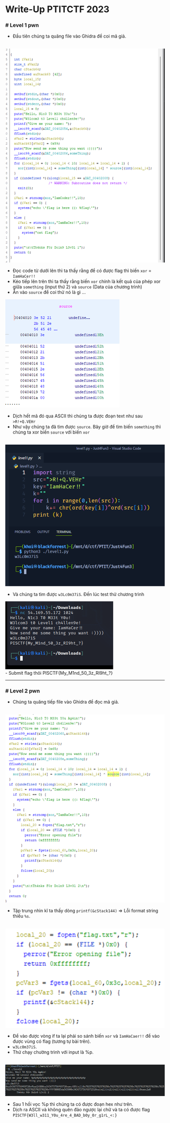 <h1>Write-Up PTITCTF 2023</h1>
<h3># Level 1 pwn</h3>

- Đầu tiên chúng ta quăng file vào Ghidra để coi mã giả.

<br>
<img src="./pseudo-code.png" alt="pseudo-code"/>
<br>

- Đọc code từ dưới lên thì ta thấy rằng để có được flag thì biến `xor` = `IamHaCer!!`
- Kéo tiếp lên trên thì ta thấy rằng biến `xor` chính là kết quả của phép xor giữa `something` (input thứ 2) và `source` (Data của chương trình)
- Ấn vào `source` để coi thử nó là gì ...

<img src="./source.png" alt="source"/>
<br>

- Dịch hết mã đó qua ASCII thì chúng ta được đoạn text như sau `>R!+Q.VEHr`
- Như vậy chúng ta đã tìm được `source`. Bây giờ để tìm biến `something` thì chúng ta xor biến `source` với biến `xor`
<br>
<img src="./solver.png" alt="solver">

- Và chúng ta tìm được `w3Lc0m37iS`. Đến lúc test thử chương trình

<img src="hack.png" alt="Complete"/>
<br>
- Submit flag thôi PISCTF{My_M1nd_50_3z_RI9ht_?}
<hr>
<h3># Level 2 pwn</h3>

- Chúng ta quăng tiếp file vào Ghidra để đọc mã giả.
<br>
<img src="./source2.png" alt="source2"/>
<br>

- Tập trung nhìn kĩ ta thấy dòng `printf(&cStack144)` => Lỗi format string thiếu `%s`.

<br>
<img src="./exploit.png" alt="format string"/>
<br>

- Để vào được vòng if ta lại phải so sánh biến `xor` và `IamHaCaer!!` để vào được vùng có flag (tương tự bài trên).
- `w3Lc0m37iS`.
- Thử chạy chường trình với input là %p.

<br>
<img src="./hex.png" alt="hex"/>
<br>

- Sau 1 hồi vọc %p thì chúng ta có được đoạn hex như trên. 
- Dịch ra ASCII và không quên đảo ngược lại chữ và ta có được flag `PISCTF{W3ll_w311_Y0u_4re_4_BAD_b0y_0r_g1rL_<:}`
                                   
